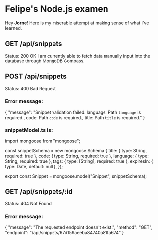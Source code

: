 # Felipe's Node.js examen

Hey **Jorne**! Here is my miserable attempt at making sense of what I've learned.

## GET /api/snippets

Status: 200 OK
I am currently able to fetch data manually input into the database through MongoDB Compass.

## POST /api/snippets

Status: 400 Bad Request

### Error message:

{
"message": "Snippet validation failed: language: Path `language` is required., code: Path `code` is required., title: Path `title` is required."
}

### snippetModel.ts is:

import mongoose from "mongoose";

const snippetSchema = new mongoose.Schema({
title: { type: String, required: true },
code: { type: String, required: true },
language: { type: String, required: true },
tags: { type: [String], required: true },
expiresIn: { type: Date, default: null },
});

export const Snippet = mongoose.model("Snippet", snippetSchema);

## GET /api/snippets/:id

Status: 404 Not Found

### Error message:

{
"message": "The requested endpoint doesn't exist.",
"method": "GET",
"endpoint": "/api/snippets/67d159aeeba84740a81fa674"
}
